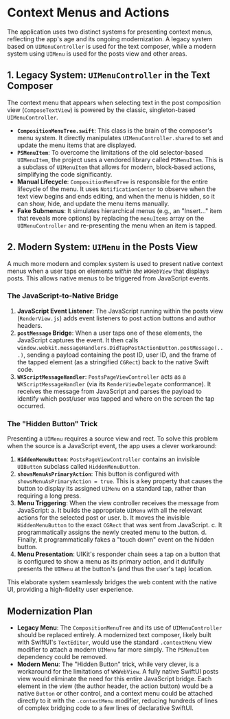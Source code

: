 # Context Menus and Actions

The application uses two distinct systems for presenting context menus, reflecting the app's age and its ongoing modernization. A legacy system based on `UIMenuController` is used for the text composer, while a modern system using `UIMenu` is used for the posts view and other areas.

## 1. Legacy System: `UIMenuController` in the Text Composer

The context menu that appears when selecting text in the post composition view (`ComposeTextView`) is powered by the classic, singleton-based `UIMenuController`.

-   **`CompositionMenuTree.swift`**: This class is the brain of the composer's menu system. It directly manipulates `UIMenuController.shared` to set and update the menu items that are displayed.
-   **`PSMenuItem`**: To overcome the limitations of the old selector-based `UIMenuItem`, the project uses a vendored library called `PSMenuItem`. This is a subclass of `UIMenuItem` that allows for modern, block-based actions, simplifying the code significantly.
-   **Manual Lifecycle**: `CompositionMenuTree` is responsible for the entire lifecycle of the menu. It uses `NotificationCenter` to observe when the text view begins and ends editing, and when the menu is hidden, so it can show, hide, and update the menu items manually.
-   **Fake Submenus**: It simulates hierarchical menus (e.g., an "Insert..." item that reveals more options) by replacing the `menuItems` array on the `UIMenuController` and re-presenting the menu when an item is tapped.

## 2. Modern System: `UIMenu` in the Posts View

A much more modern and complex system is used to present native context menus when a user taps on elements *within the `WKWebView`* that displays posts. This allows native menus to be triggered from JavaScript events.

### The JavaScript-to-Native Bridge

1.  **JavaScript Event Listener**: The JavaScript running within the posts view (`RenderView.js`) adds event listeners to post action buttons and author headers.
2.  **`postMessage` Bridge**: When a user taps one of these elements, the JavaScript captures the event. It then calls `window.webkit.messageHandlers.DidTapPostActionButton.postMessage(...)`, sending a payload containing the post ID, user ID, and the frame of the tapped element (as a stringified `CGRect`) back to the native Swift code.
3.  **`WKScriptMessageHandler`**: `PostsPageViewController` acts as a `WKScriptMessageHandler` (via its `RenderViewDelegate` conformance). It receives the message from JavaScript and parses the payload to identify which post/user was tapped and where on the screen the tap occurred.

### The "Hidden Button" Trick

Presenting a `UIMenu` requires a source view and rect. To solve this problem when the source is a JavaScript event, the app uses a clever workaround:

1.  **`HiddenMenuButton`**: `PostsPageViewController` contains an invisible `UIButton` subclass called `HiddenMenuButton`.
2.  **`showsMenuAsPrimaryAction`**: This button is configured with `showsMenuAsPrimaryAction = true`. This is a key property that causes the button to display its assigned `UIMenu` on a standard tap, rather than requiring a long press.
3.  **Menu Triggering**: When the view controller receives the message from JavaScript:
    a. It builds the appropriate `UIMenu` with all the relevant actions for the selected post or user.
    b. It moves the invisible `HiddenMenuButton` to the exact `CGRect` that was sent from JavaScript.
    c. It programmatically assigns the newly created menu to the button.
    d. Finally, it programmatically fakes a "touch down" event on the hidden button.
4.  **Menu Presentation**: UIKit's responder chain sees a tap on a button that is configured to show a menu as its primary action, and it dutifully presents the `UIMenu` at the button's (and thus the user's tap) location.

This elaborate system seamlessly bridges the web content with the native UI, providing a high-fidelity user experience.

## Modernization Plan

-   **Legacy Menu**: The `CompositionMenuTree` and its use of `UIMenuController` should be replaced entirely. A modernized text composer, likely built with SwiftUI's `TextEditor`, would use the standard `.contextMenu` view modifier to attach a modern `UIMenu` far more simply. The `PSMenuItem` dependency could be removed.
-   **Modern Menu**: The "Hidden Button" trick, while very clever, is a workaround for the limitations of `WKWebView`. A fully native SwiftUI posts view would eliminate the need for this entire JavaScript bridge. Each element in the view (the author header, the action button) would be a native `Button` or other control, and a context menu could be attached directly to it with the `.contextMenu` modifier, reducing hundreds of lines of complex bridging code to a few lines of declarative SwiftUI. 